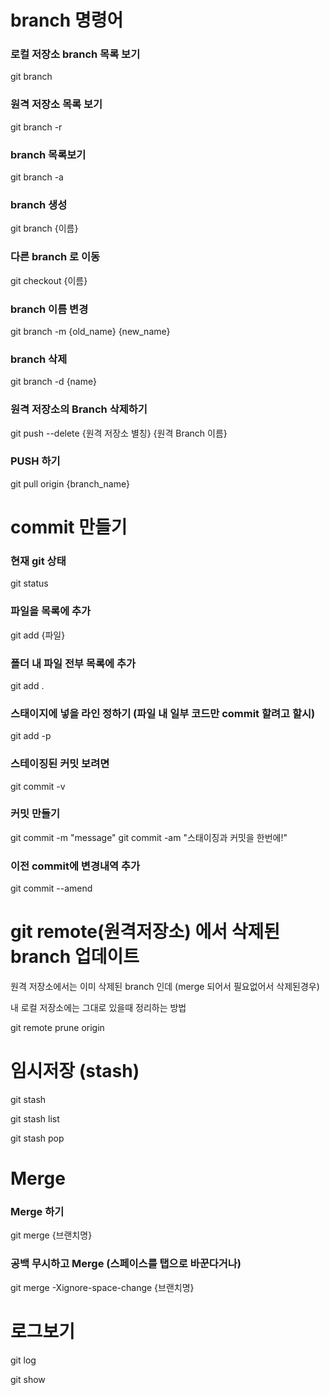 # branch 명령어
### 로컬 저장소 branch 목록 보기
git branch
### 원격 저장소 목록 보기
git branch -r
 
### branch 목록보기
git branch -a
 
### branch 생성
git branch {이름}
 
### 다른 branch 로 이동
git checkout {이름}
 
### branch 이름 변경
git branch -m {old_name} {new_name}
 
### branch 삭제
git branch -d {name}
 
### 원격 저장소의 Branch 삭제하기
git push --delete {원격 저장소 별칭} {원격 Branch 이름}
 
### PUSH 하기
git pull origin {branch_name}
 
 
 
# commit 만들기
### 현재 git 상태
git status
### 파일을 목록에 추가
git add {파일}
### 폴더 내 파일 전부 목록에 추가
git add .
 
### 스태이지에 넣을 라인 정하기 (파일 내 일부 코드만 commit 할려고 할시)
git add -p
 
### 스테이징된 커밋 보려면
git commit -v
 
### 커밋 만들기
git commit -m "message"
git commit -am "스태이징과 커밋을 한번에!"
 
### 이전 commit에 변경내역 추가
git commit --amend
 
# git remote(원격저장소) 에서 삭제된 branch 업데이트
원격 저장소에서는 이미 삭제된 branch 인데 (merge 되어서 필요없어서 삭제된경우)
 
내 로컬 저장소에는 그대로 있을때 정리하는 방법
 
git remote prune origin
 
 
# 임시저장 (stash)
git stash
 
git stash list

git stash pop

# Merge
### Merge 하기
git merge {브랜치명}
 
### 공백 무시하고 Merge (스페이스를 탭으로 바꾼다거나)
git merge -Xignore-space-change {브랜치명}
 
# 로그보기
git log

git show
